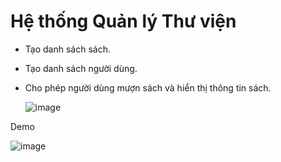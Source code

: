 # Hệ thống Quản lý Thư viện 
- Tạo danh sách sách.
- Tạo danh sách người dùng.
- Cho phép người dùng mượn sách và hiển thị thông tin sách.



  ![image](https://github.com/user-attachments/assets/994b5517-0d9b-44b7-a6c5-0135e530e068)




Demo 



![image](https://github.com/user-attachments/assets/5079fc0b-7e88-4ef7-864e-42e902865213)
